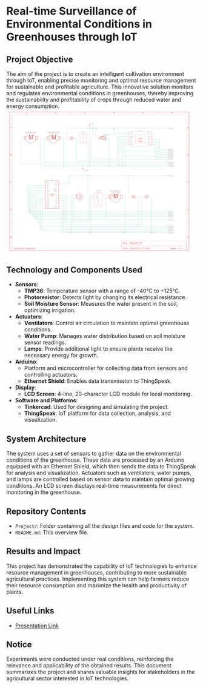 # Real-time Surveillance of Environmental Conditions in Greenhouses through IoT

## Project Objective
The aim of the project is to create an intelligent cultivation environment through IoT, enabling precise monitoring and optimal resource management for sustainable and profitable agriculture. This innovative solution monitors and regulates environmental conditions in greenhouses, thereby improving the sustainability and profitability of crops through reduced water and energy consumption.
![System](Project/Conception.PNG)

## Technology and Components Used
- **Sensors**:
  - **TMP36**: Temperature sensor with a range of -40°C to +125°C.
  - **Photoresistor**: Detects light by changing its electrical resistance.
  - **Soil Moisture Sensor**: Measures the water present in the soil, optimizing irrigation.
- **Actuators**:
  - **Ventilators**: Control air circulation to maintain optimal greenhouse conditions.
  - **Water Pump**: Manages water distribution based on soil moisture sensor readings.
  - **Lamps**: Provide additional light to ensure plants receive the necessary energy for growth.
- **Arduino**:
  - Platform and microcontroller for collecting data from sensors and controlling actuators.
  - **Ethernet Shield**: Enables data transmission to ThingSpeak.
- **Display**:
  - **LCD Screen**: 4-line, 20-character LCD module for local monitoring.
- **Software and Platforms**:
  - **Tinkercad**: Used for designing and simulating the project.
  - **ThingSpeak**: IoT platform for data collection, analysis, and visualization.

## System Architecture
The system uses a set of sensors to gather data on the environmental conditions of the greenhouse. These data are processed by an Arduino equipped with an Ethernet Shield, which then sends the data to ThingSpeak for analysis and visualization. Actuators such as ventilators, water pumps, and lamps are controlled based on sensor data to maintain optimal growing conditions. An LCD screen displays real-time measurements for direct monitoring in the greenhouse.


## Repository Contents
- `Project/`: Folder containing all the design files and code for the system.
- `README.md`: This overview file.

## Results and Impact
This project has demonstrated the capability of IoT technologies to enhance resource management in greenhouses, contributing to more sustainable agricultural practices. Implementing this system can help farmers reduce their resource consumption and maximize the health and productivity of plants.

## Useful Links
- [Presentation Link](https://www.canva.com/design/DAFdAFdGacA/jEksoIzz_u9FNGC1c7Tm1w/edit?utm_content=DAFdAFdGacA&utm_campaign=designshare&utm_medium=link2&utm_source=sharebutton)


## Notice
Experiments were conducted under real conditions, reinforcing the relevance and applicability of the obtained results. This document summarizes the project and shares valuable insights for stakeholders in the agricultural sector interested in IoT technologies.


